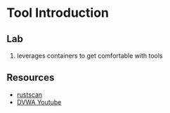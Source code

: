 # Tool Introduction

## Lab
1. leverages containers to get comfortable with tools

## Resources
- [rustscan](https://securitytrails.com/blog/rustscan-enhancer-tool)
- [DVWA Youtube](https://www.youtube.com/watch?v=SWzxoK6DAE4)
